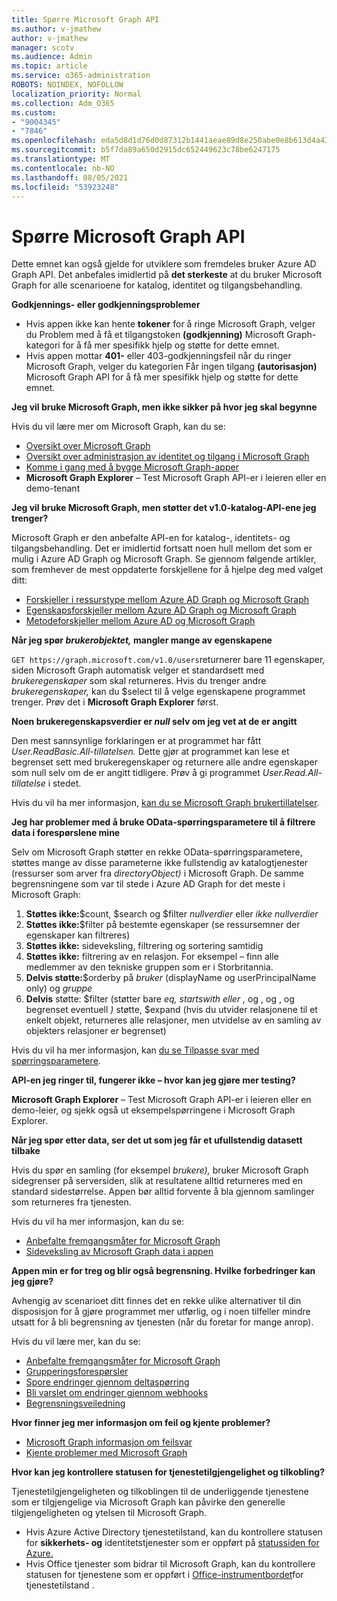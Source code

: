 ```yaml
---
title: Spørre Microsoft Graph API
ms.author: v-jmathew
author: v-jmathew
manager: scotv
ms.audience: Admin
ms.topic: article
ms.service: o365-administration
ROBOTS: NOINDEX, NOFOLLOW
localization_priority: Normal
ms.collection: Adm_O365
ms.custom:
- "9004345"
- "7846"
ms.openlocfilehash: eda5d8d1d76d0d87312b1441aeae89d8e250abe0e8b613d4a43fcc2345a6f021
ms.sourcegitcommit: b5f7da89a650d2915dc652449623c78be6247175
ms.translationtype: MT
ms.contentlocale: nb-NO
ms.lasthandoff: 08/05/2021
ms.locfileid: "53923248"
---
```

# <a name="querying-the-microsoft-graph-api"></a>Spørre Microsoft Graph API

Dette emnet kan også gjelde for utviklere som fremdeles bruker Azure AD Graph API. Det anbefales imidlertid på **det sterkeste** at du bruker Microsoft Graph for alle scenarioene for katalog, identitet og tilgangsbehandling.

**Godkjennings- eller godkjenningsproblemer**

- Hvis appen ikke kan hente **tokener** for å ringe Microsoft Graph, velger du Problem med å få et tilgangstoken **(godkjenning)** Microsoft Graph-kategori for å få mer spesifikk hjelp og støtte for dette emnet.
- Hvis appen mottar **401-** eller 403-godkjenningsfeil når du ringer Microsoft Graph, velger du kategorien Får ingen tilgang **(autorisasjon)** Microsoft Graph API for å få mer spesifikk hjelp og støtte for dette emnet.

**Jeg vil bruke Microsoft Graph, men ikke sikker på hvor jeg skal begynne**

Hvis du vil lære mer om Microsoft Graph, kan du se:

- [Oversikt over Microsoft Graph](https://docs.microsoft.com/graph/overview)
- [Oversikt over administrasjon av identitet og tilgang i Microsoft Graph](https://docs.microsoft.com/graph/azuread-identity-access-management-concept-overview)
- [Komme i gang med å bygge Microsoft Graph-apper](https://docs.microsoft.com/graph/)
- **Microsoft Graph Explorer** – Test Microsoft Graph API-er i leieren eller en demo-tenant

**Jeg vil bruke Microsoft Graph, men støtter det v1.0-katalog-API-ene jeg trenger?**

Microsoft Graph er den anbefalte API-en for katalog-, identitets- og tilgangsbehandling. Det er imidlertid fortsatt noen hull mellom det som er mulig i Azure AD Graph og Microsoft Graph. Se gjennom følgende artikler, som fremhever de mest oppdaterte forskjellene for å hjelpe deg med valget ditt:

- [Forskjeller i ressurstype mellom Azure AD Graph og Microsoft Graph](https://docs.microsoft.com/graph/migrate-azure-ad-graph-resource-differences)
- [Egenskapsforskjeller mellom Azure AD Graph og Microsoft Graph](https://docs.microsoft.com/graph/migrate-azure-ad-graph-property-differences)
- [Metodeforskjeller mellom Azure AD og Microsoft Graph](https://docs.microsoft.com/graph/migrate-azure-ad-graph-method-differences)

**Når jeg spør *brukerobjektet,* mangler mange av egenskapene**

`GET https://graph.microsoft.com/v1.0/users`returnerer bare 11 egenskaper, siden Microsoft Graph automatisk velger et standardsett med *brukeregenskaper* som skal returneres. Hvis du trenger andre *brukeregenskaper,* kan du $select til å velge egenskapene programmet trenger. Prøv det i **Microsoft Graph Explorer** først.

**Noen brukeregenskapsverdier er *null* selv om jeg vet at de er angitt**

Den mest sannsynlige forklaringen er at programmet har fått *User.ReadBasic.All-tillatelsen.* Dette gjør at programmet kan lese et begrenset sett med brukeregenskaper og returnere alle andre egenskaper som null selv om de er angitt tidligere. Prøv å gi programmet *User.Read.All-tillatelse* i stedet.

Hvis du vil ha mer informasjon, [kan du se Microsoft Graph brukertillatelser](https://docs.microsoft.com/graph/permissions-reference#user-permissions).

**Jeg har problemer med å bruke OData-spørringsparametere til å filtrere data i forespørslene mine**

Selv om Microsoft Graph støtter en rekke OData-spørringsparametere, støttes mange av disse parameterne ikke fullstendig av katalogtjenester (ressurser som arver fra *directoryObject)* i Microsoft Graph. De samme begrensningene som var til stede i Azure AD Graph for det meste i Microsoft Graph:

1. **Støttes ikke:**$count, $search og $filter *nullverdier* eller *ikke nullverdier*
2. **Støttes ikke:**$filter på bestemte egenskaper (se ressursemner der egenskaper kan filtreres)
3. **Støttes ikke:** sideveksling, filtrering og sortering samtidig
4. **Støttes ikke:** filtrering av en relasjon. For eksempel – finn alle medlemmer av den tekniske gruppen som er i Storbritannia.
5. **Delvis støtte:**$orderby på *bruker* (displayName og userPrincipalName only) og *gruppe*
6. **Delvis** støtte: $filter (støtter bare *eq,* *startswith* *eller* *,* og , og , og begrenset eventuell *)* støtte, $expand (hvis du utvider relasjonene til et enkelt objekt, returneres alle relasjoner, men utvidelse av en samling av objekters relasjoner er begrenset)

Hvis du vil ha mer informasjon, kan [du se Tilpasse svar med spørringsparametere](https://docs.microsoft.com/graph/query-parameters).

**API-en jeg ringer til, fungerer ikke – hvor kan jeg gjøre mer testing?**

**Microsoft Graph Explorer** – Test Microsoft Graph API-er i leieren eller en demo-leier, og sjekk også ut eksempelspørringene i Microsoft Graph Explorer. 

**Når jeg spør etter data, ser det ut som jeg får et ufullstendig datasett tilbake**

Hvis du spør en samling (for eksempel *brukere),* bruker Microsoft Graph sidegrenser på serversiden, slik at resultatene alltid returneres med en standard sidestørrelse. Appen bør alltid forvente å bla gjennom samlinger som returneres fra tjenesten.

Hvis du vil ha mer informasjon, kan du se:

- [Anbefalte fremgangsmåter for Microsoft Graph](https://docs.microsoft.com/graph/best-practices-concept)
- [Sideveksling av Microsoft Graph data i appen](https://docs.microsoft.com/graph/paging)

**Appen min er for treg og blir også begrensning. Hvilke forbedringer kan jeg gjøre?**

Avhengig av scenarioet ditt finnes det en rekke ulike alternativer til din disposisjon for å gjøre programmet mer utførlig, og i noen tilfeller mindre utsatt for å bli begrensning av tjenesten (når du foretar for mange anrop).

Hvis du vil lære mer, kan du se:

- [Anbefalte fremgangsmåter for Microsoft Graph](https://docs.microsoft.com/graph/best-practices-concept)
- [Grupperingsforespørsler](https://docs.microsoft.com/graph/json-batching)
- [Spore endringer gjennom deltaspørring](https://docs.microsoft.com/graph/delta-query-overview)
- [Bli varslet om endringer gjennom webhooks](https://docs.microsoft.com/graph/webhooks)
- [Begrensningsveiledning](https://docs.microsoft.com/graph/throttling)

**Hvor finner jeg mer informasjon om feil og kjente problemer?**

- [Microsoft Graph informasjon om feilsvar](https://docs.microsoft.com/graph/errors)
- [Kjente problemer med Microsoft Graph](https://docs.microsoft.com/graph/known-issues)

**Hvor kan jeg kontrollere statusen for tjenestetilgjengelighet og tilkobling?**

Tjenestetilgjengeligheten og tilkoblingen til de underliggende tjenestene som er tilgjengelige via Microsoft Graph kan påvirke den generelle tilgjengeligheten og ytelsen til Microsoft Graph.

- Hvis Azure Active Directory tjenestetilstand, kan du kontrollere statusen for **sikkerhets- og** identitetstjenester som er oppført på [statussiden for Azure.](https://azure.microsoft.com/status/)
- Hvis Office tjenester som bidrar til Microsoft Graph, kan du kontrollere statusen for tjenestene som er oppført i [Office-instrumentbordet](https://portal.office.com/adminportal/home#/servicehealth)for tjenestetilstand .

